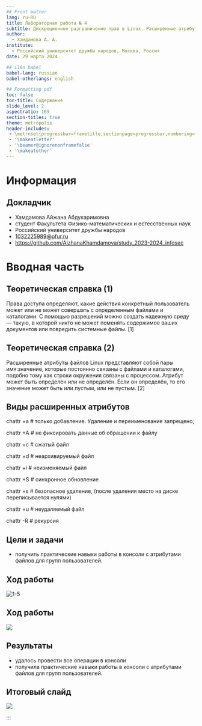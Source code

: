 ```yaml
---
## Front matter
lang: ru-RU
title: Лабораторная работа № 4
subtitle: Дискреционное разграничение прав в Linux. Расширенные атрибуты
author:
  - Хамдамова А. А.
institute:
  - Российский университет дружбы народов, Москва, Россия
date: 29 марта 2024

## i18n babel
babel-lang: russian
babel-otherlangs: english

## Formatting pdf
toc: false
toc-title: Содержание
slide_level: 2
aspectratio: 169
section-titles: true
theme: metropolis
header-includes:
 - \metroset{progressbar=frametitle,sectionpage=progressbar,numbering=fraction}
 - '\makeatletter'
 - '\beamer@ignorenonframefalse'
 - '\makeatother'
---
```


# Информация

## Докладчик

  * Хамдамова Айжана Абдукаримовна
  * студент Факультета Физико-математических и естесственных наук 
  * Российский университет дружбы народов
  * [1032225989@pfur.ru](mailto:1032225989@pfur.ru)
  * <https://github.com/AizhanaKhamdamova/study_2023-2024_infosec>

# Вводная часть

## Теоретическая справка (1)
Права доступа определяют, какие действия конкретный пользователь может или не может совершать с определенным файлами и каталогами. С помощью разрешений можно создать надежную среду — такую, в которой никто не может поменять содержимое ваших документов или повредить системные файлы. [1]

## Теоретическая справка (2)
Расширенные атрибуты файлов Linux представляют собой пары имя:значение, которые постоянно связаны с файлами и каталогами, подобно тому как строки окружения связаны с процессом. Атрибут может быть определён или не определён. Если он определён, то его значение может быть или пустым, или не пустым. [2]

## Виды расширенных атрибутов
chattr +a # только добавление. Удаление и переименование запрещено;

chattr +A # не фиксировать данные об обращении к файлу

chattr +c # сжатый файл

chattr +d # неархивируемый файл

chattr +i # неизменяемый файл

chattr +S # синхронное обновление

chattr +s # безопасное удаление, (после удаления место на диске переписывается нулями)

chattr +u # неудаляемый файл

chattr -R # рекурсия

## Цели и задачи

- получить практические навыки работы в консоли с атрибутами файлов для групп пользователей.


## Ход работы 

![1-5](image/1.bmp)

## Ход работы

![](image/3.bmp)


## Результаты

- удалось провести все операции в консоли
- получила практические навыки работы в консоли с атрибутами файлов для групп пользователей.


## Итоговый слайд

![](image/5.bmp)

:::

